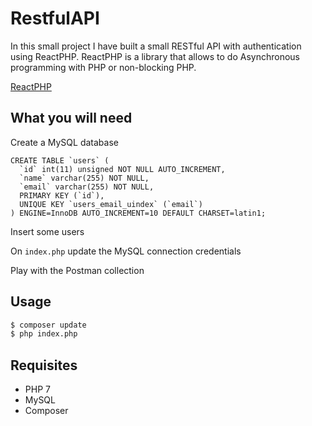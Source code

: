 # RestfulAPI

In this small project I have built a small RESTful API with authentication using ReactPHP. ReactPHP is a library that allows to do Asynchronous programming with PHP or non-blocking PHP.

[ReactPHP](https://reactphp.org/)

## What you will need
Create a MySQL database

```mysql
CREATE TABLE `users` (
  `id` int(11) unsigned NOT NULL AUTO_INCREMENT,
  `name` varchar(255) NOT NULL,
  `email` varchar(255) NOT NULL,
  PRIMARY KEY (`id`),
  UNIQUE KEY `users_email_uindex` (`email`)
) ENGINE=InnoDB AUTO_INCREMENT=10 DEFAULT CHARSET=latin1;
```

Insert some users

On `index.php` update the MySQL connection credentials

Play with the Postman collection

## Usage

```bash
$ composer update
$ php index.php
```

## Requisites
* PHP 7
* MySQL
* Composer

